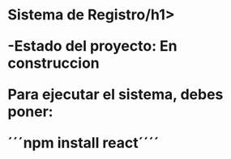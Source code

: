 <h1> Sistema de Registro/h1>

-Estado del proyecto: En construccion 

Para ejecutar el sistema, debes poner:

´´´npm install react´´´´
